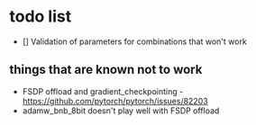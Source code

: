 # todo list

- [] Validation of parameters for combinations that won't work



## things that are known not to work

- FSDP offload and gradient_checkpointing - https://github.com/pytorch/pytorch/issues/82203
- adamw_bnb_8bit doesn't play well with FSDP offload
